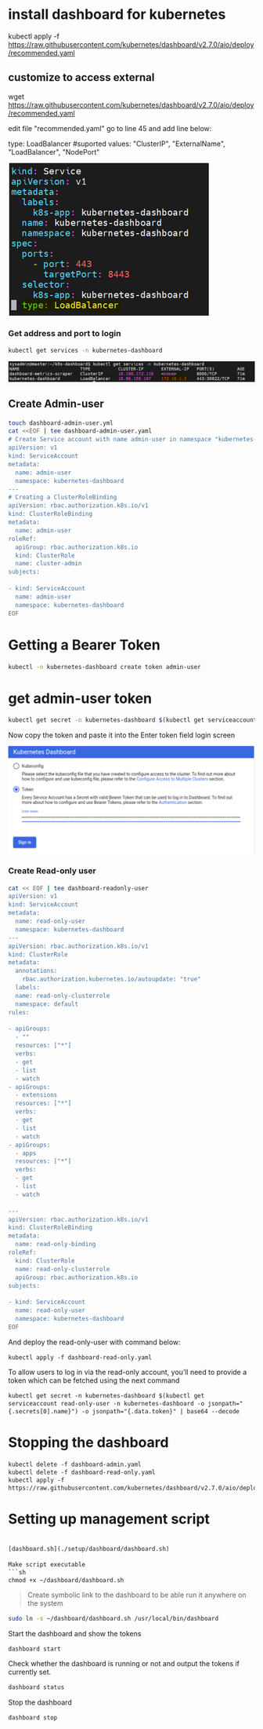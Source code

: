 
# install dashboard for kubernetes

kubectl apply -f <https://raw.githubusercontent.com/kubernetes/dashboard/v2.7.0/aio/deploy/recommended.yaml>

## customize to access external

wget <https://raw.githubusercontent.com/kubernetes/dashboard/v2.7.0/aio/deploy/recommended.yaml>

edit file "recommended.yaml" go to line 45 and add line below:

type: LoadBalancer  #suported values: "ClusterIP", "ExternalName", "LoadBalancer", "NodePort"

![](./images/dashboard-lb.PNG)

### Get address and port to login

```sh
kubectl get services -n kubernetes-dashboard
```
![](./images/info-login.PNG)
## Create Admin-user

```sh
touch dashboard-admin-user.yml
cat <<EOF | tee dashboard-admin-user.yaml
# Create Service account with name admin-user in namespace "kubernetes-dashboard"
apiVersion: v1
kind: ServiceAccount
metadata:
  name: admin-user
  namespace: kubernetes-dashboard
---
# Creating a ClusterRoleBinding
apiVersion: rbac.authorization.k8s.io/v1
kind: ClusterRoleBinding
metadata:
  name: admin-user
roleRef:
  apiGroup: rbac.authorization.k8s.io
  kind: ClusterRole
  name: cluster-admin
subjects:

- kind: ServiceAccount
  name: admin-user
  namespace: kubernetes-dashboard
EOF
```


# Getting a Bearer Token
```sh
kubectl -n kubernetes-dashboard create token admin-user
```
# get admin-user token
```sh
kubectl get secret -n kubernetes-dashboard $(kubectl get serviceaccount admin-user -n kubernetes-dashboard -o jsonpath="{.secrets[0].name}") -o jsonpath="{.data.token}" | base64 --decode
```

Now copy the token and paste it into the Enter token field login screen

![](./images/login-dashboard.PNG)




### Create Read-only user
```sh
cat << EOF | tee dashboard-readonly-user 
apiVersion: v1
kind: ServiceAccount
metadata:
  name: read-only-user
  namespace: kubernetes-dashboard
---
apiVersion: rbac.authorization.k8s.io/v1
kind: ClusterRole
metadata:
  annotations:
    rbac.authorization.kubernetes.io/autoupdate: "true"
  labels:
  name: read-only-clusterrole
  namespace: default
rules:

- apiGroups:
  - ""
  resources: ["*"]
  verbs:
  - get
  - list
  - watch
- apiGroups:
  - extensions
  resources: ["*"]
  verbs:
  - get
  - list
  - watch
- apiGroups:
  - apps
  resources: ["*"]
  verbs:
  - get
  - list
  - watch

---
apiVersion: rbac.authorization.k8s.io/v1
kind: ClusterRoleBinding
metadata:
  name: read-only-binding
roleRef:
  kind: ClusterRole
  name: read-only-clusterrole
  apiGroup: rbac.authorization.k8s.io
subjects:

- kind: ServiceAccount
  name: read-only-user
  namespace: kubernetes-dashboard
EOF
```
And deploy the read-only-user with command below:
```
kubectl apply -f dashboard-read-only.yaml
```
To allow users to log in via the read-only account, you’ll need to provide a token which can be fetched using the next command
```
kubectl get secret -n kubernetes-dashboard $(kubectl get serviceaccount read-only-user -n kubernetes-dashboard -o jsonpath="{.secrets[0].name}") -o jsonpath="{.data.token}" | base64 --decode
```

# Stopping the dashboard
```
kubectl delete -f dashboard-admin.yaml
kubectl delete -f dashboard-read-only.yaml
kubectl apply -f https://raw.githubusercontent.com/kubernetes/dashboard/v2.7.0/aio/deploy/recommended.yaml
```

# Setting up management script
``` vi ~/dashboard/dashboard.sh

[dashboard.sh](./setup/dashboard/dashboard.sh)

Make script executable
```sh
chmod +x ~/dashboard/dashboard.sh
```
> Create symbolic link to the dashboard to be able run it anywhere on the system 
```sh
sudo ln -s ~/dashboard/dashboard.sh /usr/local/bin/dashboard
```
Start the dashboard and show the tokens
```sh
dashboard start
```
Check whether the dashboard is running or not and output the tokens if currently set.
```sh
dashboard status
```
Stop the dashboard
```sh
dashboard stop
```
